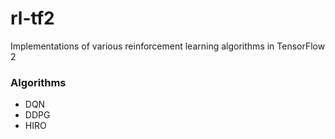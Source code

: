 # rl-tf2 
Implementations of various reinforcement learning algorithms in TensorFlow 2


### Algorithms

* DQN
* DDPG
* HIRO